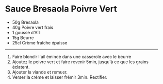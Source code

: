 # Sauce Bresaola Poivre Vert

- 50g Bresaola
- 40g Poivre vert frais
- 1 gousse d'Aïl
- 15g Beurre
- 25cl Crème fraîche épaisse

---

1. Faire blondir l'ail émincé dans une casserole avec le beurre
2. Ajoutez le poivre vert et faire revenir 5min, jusqu'à ce que les grains éclatent.
3. Ajouter la viande et remuer.
4. Verser la crème et laisser frémir 3min. Rectifier.
